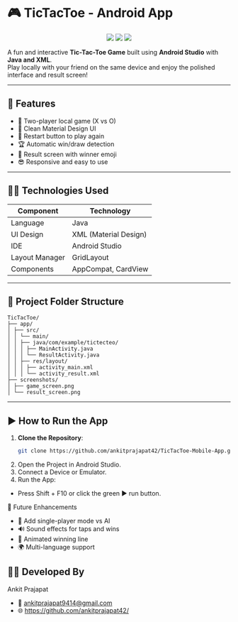 # 🎮 TicTacToe - Android App

<p align="center">
  <img src="https://img.shields.io/badge/Status-Completed-brightgreen" />
  <img src="https://img.shields.io/badge/Tech-Java%20%7C%20XML-blue" />
  <img src="https://img.shields.io/badge/UI-Material%20Design-orange" />
</p>

A fun and interactive **Tic-Tac-Toe Game** built using **Android Studio** with **Java and XML**.  
Play locally with your friend on the same device and enjoy the polished interface and result screen!

---

## 🚀 Features

- 🎯 Two-player local game (X vs O)
- 📲 Clean Material Design UI
- 🔄 Restart button to play again
- 🏆 Automatic win/draw detection
- 🎉 Result screen with winner emoji
- 😎 Responsive and easy to use

---

## 🧑‍💻 Technologies Used

| Component         | Technology          |
|------------------|---------------------|
| Language          | Java                |
| UI Design         | XML (Material Design) |
| IDE               | Android Studio      |
| Layout Manager    | GridLayout          |
| Components        | AppCompat, CardView |

---

## 📂 Project Folder Structure
```
TicTacToe/
├── app/
│ ├── src/
│ │ └── main/
│ │ ├── java/com/example/tictecteo/
│ │ │ ├── MainActivity.java
│ │ │ └── ResultActivity.java
│ │ ├── res/layout/
│ │ │ ├── activity_main.xml
│ │ │ └── activity_result.xml
├── screenshots/
│ ├── game_screen.png
│ └── result_screen.png
```

---

## ▶️ How to Run the App

1. **Clone the Repository**:
   ```bash
   git clone https://github.com/ankitprajapat42/TicTacToe-Mobile-App.git
2. Open the Project in Android Studio.
3. Connect a Device or Emulator.
4. Run the App:
  - Press Shift + F10 or click the green ▶️ run button.

🔮 Future Enhancements
- 🤖 Add single-player mode vs AI
- 🔊 Sound effects for taps and wins
- 🌈 Animated winning line
- 🌍 Multi-language support

## 🙋‍♂️ Developed By
Ankit Prajapat
- 📧 ankitprajapat9414@gmail.com  
- 🌐 https://github.com/ankitprajapat42/
